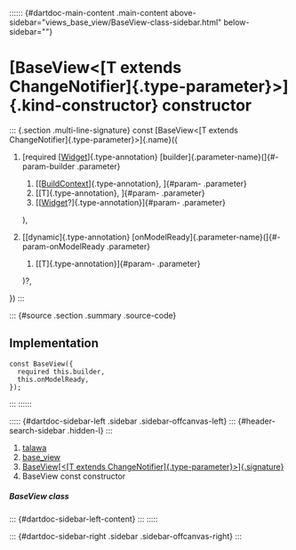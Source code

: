 :::::: {#dartdoc-main-content .main-content above-sidebar="views_base_view/BaseView-class-sidebar.html" below-sidebar=""}
<div>

# [BaseView\<[T extends ChangeNotifier]{.type-parameter}\>]{.kind-constructor} constructor

</div>

::: {.section .multi-line-signature}
const [BaseView\<[T extends ChangeNotifier]{.type-parameter}\>]{.name}({

1.  [required
    [[Widget](https://api.flutter.dev/flutter/widgets/Widget-class.html)]{.type-annotation}
    [builder]{.parameter-name}(]{#-param-builder .parameter}
    1.  [[[BuildContext](https://api.flutter.dev/flutter/widgets/BuildContext-class.html)]{.type-annotation},
        ]{#param- .parameter}
    2.  [[T]{.type-annotation}, ]{#param- .parameter}
    3.  [[[Widget](https://api.flutter.dev/flutter/widgets/Widget-class.html)?]{.type-annotation}]{#param-
        .parameter}

    ),
2.  [[dynamic]{.type-annotation}
    [onModelReady]{.parameter-name}(]{#-param-onModelReady .parameter}
    1.  [[T]{.type-annotation}]{#param- .parameter}

    )?,

})
:::

::: {#source .section .summary .source-code}
## Implementation

``` language-dart
const BaseView({
  required this.builder,
  this.onModelReady,
});
```
:::
::::::

::::: {#dartdoc-sidebar-left .sidebar .sidebar-offcanvas-left}
::: {#header-search-sidebar .hidden-l}
:::

1.  [talawa](../../index.html)
2.  [base_view](../../views_base_view/)
3.  [BaseView[\<[T extends
    ChangeNotifier]{.type-parameter}\>]{.signature}](../../views_base_view/BaseView-class.html)
4.  BaseView const constructor

##### BaseView class

::: {#dartdoc-sidebar-left-content}
:::
:::::

::: {#dartdoc-sidebar-right .sidebar .sidebar-offcanvas-right}
:::
